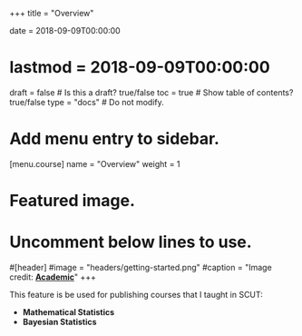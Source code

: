 +++
title = "Overview"

date = 2018-09-09T00:00:00
# lastmod = 2018-09-09T00:00:00

draft = false  # Is this a draft? true/false
toc = true  # Show table of contents? true/false
type = "docs"  # Do not modify.

# Add menu entry to sidebar.
[menu.course]
  name = "Overview"
  weight = 1

# Featured image.
# Uncomment below lines to use.
#[header]
#image = "headers/getting-started.png"
#caption = "Image credit: [**Academic**](https://github.com/gcushen/hugo-academic/)"
+++

This feature is be used for publishing courses that I taught in SCUT:

* **Mathematical Statistics**
* **Bayesian Statistics** 
